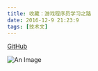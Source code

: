 ```yaml
---
title: 收藏：游戏程序员学习之路
date: 2016-12-9 21:23:9
tags: [技术文]
---
```


[GitHub](https://github.com/miloyip/game-programmer/)

![An Image](../illustrations/game-programmer-zh-cn.png)
